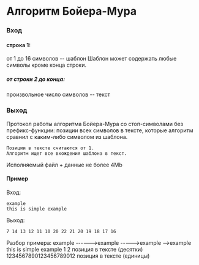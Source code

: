 # Алгоритм Бойера-Мура

### Вход

#### строка 1:

от 1 до 16 символов -- шаблон
Шаблон может содержать любые символы кроме конца строки.

##### от строки 2 до конца:

произвольное число символов -- текст

### Выход

Протокол работы алгоритма Бойера-Мура со стоп-символами без префикс-функции:
позиции всех символов в тексте, которые алгоритм сравнил с каким-либо символом из шаблона.

    Позиции в тексте считаются от 1.
    Алгоритм ищет все вхождения шаблона в текст.

Исполняемый файл + данные не более 4Mb

#### Пример

Вход:

```
example
this is simple example
```

Выход:

```
7 14 13 12 11 10 20 22 21 20 19 18 17 16
```

Разбор примера:
example
------>example
----->example
-->example
this is simple example
1 2 позиция в тексте (десятки)
1234567890123456789012 позиция в тексте (единицы)

